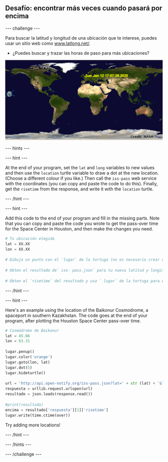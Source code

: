 ## Desafío: encontrar más veces cuando pasará por encima

\--- challenge \---

Para buscar la latitud y longitud de una ubicación que te interese, puedes usar un sitio web como <a href="http://www.latlong.net/" target="_blank">www.latlong.net/</a>.

+ ¿Puedes buscar y trazar las horas de paso para más ubicaciones? 

![captura de pantalla](images/iss-final.png)

\--- hints \---

\--- hint \---

At the end of your program, set the `lat` and `long` variables to new values and then use the `location` turtle variable to draw a dot at the new location. (Choose a different colour if you like.) Then call the `iss-pass` web service with the coordinates (you can copy and paste the code to do this). Finally, get the `risetime` from the response, and write it with the `location` turtle.

\--- /hint \---

\--- hint \---

Add this code to the end of your program and fill in the missing parts. Note that you can copy and paste the code you wrote to get the pass-over time for the Space Center in Houston, and then make the changes you need.

```python
# Tu ubicación elegida
lat = XX.XX
lon = XX.XX

# Dibuja un punto con el `lugar` de la tortuga (no es necesario crear una nueva tortuga), elije un color diferente

# Obten el resultado de` iss- pass.json` para tu nueva latitud y longitud

# Obten el `risetime` del resultado y usa ` lugar` de la tortuga para escribirlo en el mapa
```

\--- /hint \---

\--- hint \---

Here's an example using the location of the Baikonur Cosmodrome, a spaceport in southern Kazakhstan. The code goes at the end of your program, after plotting the Houston Space Center pass-over time.

```python
# Cosmódromo de Baikonur
lat = 45.86
lon = 63.31

lugar.penup()
lugar.color('orange')
lugar.goto(lon, lat)
lugar.dot(5)
lugar.hideturtle()

url = 'http://api.open-notify.org/iss-pass.json?lat=' + str (lat) + '&lon =' + str (lon)
respuesta = urllib.request.urlopen(url)
resultado = json.loads(response.read())

#print(resultado)
encima = resultado['respuesta'][1]['risetime']
lugar.write(time.ctime(over))
```

Try adding more locations!

\--- /hint \---

\--- /hints \---

\--- /challenge \---